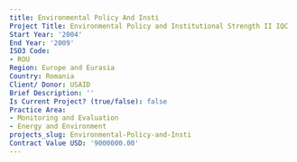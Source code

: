 ```yaml
---
title: Environmental Policy And Insti
Project Title: Environmental Policy and Institutional Strength II IQC
Start Year: '2004'
End Year: '2009'
ISO3 Code:
- ROU
Region: Europe and Eurasia
Country: Romania
Client/ Donor: USAID
Brief Description: ''
Is Current Project? (true/false): false
Practice Area:
- Monitoring and Evaluation
- Energy and Environment
projects_slug: Environmental-Policy-and-Insti
Contract Value USD: '9000000.00'
---
```


